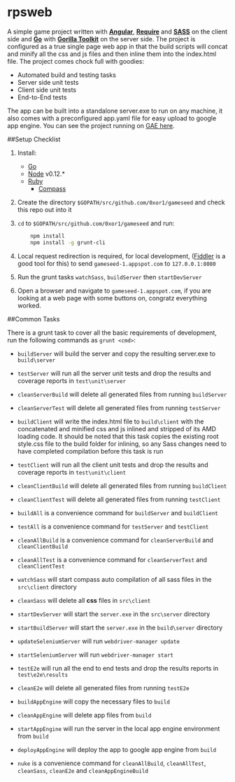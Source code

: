 rpsweb
======

A simple game project written with [**Angular**](https://angularjs.org/), [**Require**](http://requirejs.org/)
and [**SASS**](http://sass-lang.com/) on the client side and [**Go**](http://golang.org/) with [**Gorilla Toolkit**](http://www.gorillatoolkit.org/)
on the server side. The project is configured as a true single page web app in that the build scripts will concat and minify all
the css and js files and then inline them into the index.html file. The project comes chock full with goodies:

* Automated build and testing tasks
* Server side unit tests
* Client side unit tests
* End-to-End tests

The app can be built into a standalone server.exe to run on any machine, it also comes with a preconfigured app.yaml file
for easy upload to google app engine. You can see the project running on [GAE here](http://gameseed-1.appspot.com).

##Setup Checklist

1. Install:
    * [Go](http://golang.org/)
    * [Node](https://nodejs.org/) v0.12.*
    * [Ruby](https://www.ruby-lang.org)
        * [Compass](http://compass-style.org/)

2. Create the directory `$GOPATH/src/github.com/0xor1/gameseed` and check this repo out into it

3. `cd` to `$GOPATH/src/github.com/0xor1/gameseed` and run:
    ```sh
        npm install
        npm install -g grunt-cli
    ```

4. Local request redirection is required, for local development, ([Fiddler](http://www.telerik.com/fiddler) is a good tool for this) to send `gameseed-1.appspot.com` to `127.0.0.1:8080`

5. Run the grunt tasks `watchSass`, `buildServer` then `startDevServer`

6. Open a browser and navigate to `gameseed-1.appspot.com`, if you are looking at a web page with some buttons on, congratz everything worked.

##Common Tasks

There is a grunt task to cover all the basic requirements of development, run the following commands as `grunt <cmd>`:

* `buildServer` will build the server and copy the resulting server.exe to `build\server`
* `testServer` will run all the server unit tests and drop the results and coverage reports in `test\unit\server`
* `cleanServerBuild` will delete all generated files from running `buildServer`
* `cleanServerTest` will delete all generated files from running `testServer`


* `buildClient` will write the index.html file to `build\client` with the concatenated and minified css and js inlined and stripped of its AMD loading code.
  It should be noted that this task copies the existing root style.css file to the build folder for inlining, so any Sass changes need to have completed compilation before this task is run
* `testClient` will run all the client unit tests and drop the results and coverage reports in `test\unit\client`
* `cleanClientBuild` will delete all generated files from running `buildClient`
* `cleanClientTest` will delete all generated files from running `testClient`


* `buildAll` is a convenience command for `buildServer` and `buildClient`
* `testAll` is a convenience command for `testServer` and `testClient`
* `cleanAllBuild` is a convenience command for `cleanServerBuild` and `cleanClientBuild`
* `cleanAllTest` is a convenience command for `cleanServerTest` and `cleanClientTest`


* `watchSass` will start compass auto compilation of all sass files in the `src\client` directory
* `cleanSass` will delete all **css** files in `src\client`


* `startDevServer` will start the `server.exe` in the `src\server` directory
* `startBuildServer` will start the `server.exe` in the `build\server` directory


* `updateSeleniumServer` will run `webdriver-manager update`
* `startSeleniumServer` will run `webdriver-manager start`


* `testE2e` will run all the end to end tests and drop the results reports in `test\e2e\results`
* `cleanE2e` will delete all generated files from running `testE2e`


* `buildAppEngine` will copy the necessary files to `build`
* `cleanAppEngine` will delete app files from `build`
* `startAppEngine` will run the server in the local app engine environment from `build`
* `deployAppEngine` will deploy the app to google app engine from `build`


* `nuke` is a convenience command for `cleanAllBuild`, `cleanAllTest`, `cleanSass`, `cleanE2e` and `cleanAppEngineBuild`


